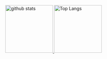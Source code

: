 <p align="left">
  <a href="https://github.com/ash-valley">
    <img alt="github stats" height="150px" src="github-readme-stats-ash-valley.vercel.app/api?username=ash-valley&theme=onedark&show_icons=ture" />
  </a>
  <a href="https://github.com/ash-valley">
  <img alt="Top Langs" height="150px" src="github-readme-stats-ash-valley.vercel.app/api/top-langs/?username=ash-valley&layout=compact&show_icons=true&theme=onedark" />
  </a>
</p>

